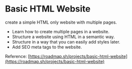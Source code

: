 
# Basic HTML Website

create a simple HTML only website with multiple pages.

- Learn how to create multiple pages in a website.
- Structure a website using HTML in a semantic way.
- Structure in a way that you can easily add styles later.
- Add SEO meta tags to the website.

Reference: [https://roadmap.sh/projects/basic-html-website](https://roadmap.sh/projects/basic-html-website)
